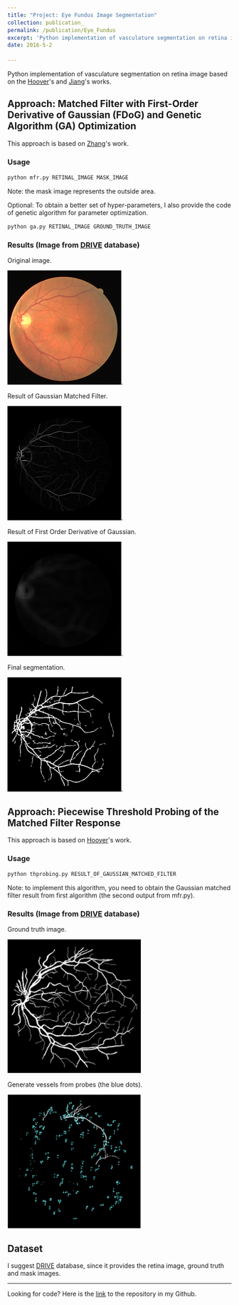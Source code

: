 ```yaml
---
title: "Project: Eye Fundus Image Segmentation"
collection: publication_
permalink: /publication/Eye_Fundus
excerpt: 'Python implementation of vasculature segmentation on retina image based on the [work of Hoover](http://www.uhu.es/retinopathy/General/000301IEEETransMedImag.pdf) and the [work of Jiang](https://pdfs.semanticscholar.org/4c24/4a115f575a158ed8a898bd8db0c4cc921868.pdf).'
date: 2016-5-2

---
```

Python implementation of vasculature segmentation on retina image based on the [Hoover](http://www.uhu.es/retinopathy/General/000301IEEETransMedImag.pdf)'s and [Jiang](https://pdfs.semanticscholar.org/4c24/4a115f575a158ed8a898bd8db0c4cc921868.pdf)'s works. 

## Approach: Matched Filter with First-Order Derivative of Gaussian (FDoG) and Genetic Algorithm (GA) Optimization
This approach is based on [Zhang](http://azadproject.ir/wp-content/uploads/2014/12/2009-Retinal-Vessel-Extraction-by-Matched-Filter-with-First-Order-Derivative-of-Gaussian.pdf)'s work.

### Usage
```Python
python mfr.py RETINAL_IMAGE MASK_IMAGE
```
Note: the mask image represents the outside area. 

Optional: To obtain a better set of hyper-parameters, I also provide the code of genetic algorithm for parameter optimization. 
```Python
python ga.py RETINAL_IMAGE GROUND_TRUTH_IMAGE
```

### Results (Image from [DRIVE](https://www.isi.uu.nl/Research/Databases/DRIVE/) database)
Original image.  

![ ](/images/21_training.png). 

Result of Gaussian Matched Filter. 

![ ](/images/DOG_21_training.png). 

Result of First Order Derivative of Gaussian. 

![ ](/images/FDOG21_training.png). 

Final segmentation.  

![ ](/images/Final_21_training.png).  

## Approach: Piecewise Threshold Probing of the Matched Filter Response
This approach is based on [Hoover](http://www.uhu.es/retinopathy/General/000301IEEETransMedImag.pdf)'s work. 

### Usage
```Python
python thprobing.py RESULT_OF_GAUSSIAN_MATCHED_FILTER
```
Note: to implement this algorithm, you need to obtain the Gaussian matched filter result from first algorithm (the second output from mfr.py).

### Results (Image from [DRIVE](https://www.isi.uu.nl/Research/Databases/DRIVE/) database)
Ground truth image. 

![ ](/images/gt.png)

Generate vessels from probes (the blue dots).  

![ ](/images/probes.gif)

## Dataset
I suggest [DRIVE](https://www.isi.uu.nl/Research/Databases/DRIVE/) database, since it provides the retina image, ground truth and mask images. 

---
Looking for code? Here is the [link](https://github.com/Connor323/Eye-Fundus-Image-Segmentation) to the repository in my Github. 